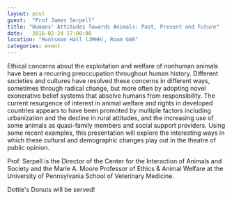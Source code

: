 ```yaml
---
layout: post
guest:  "Prof James Serpell"
title: "Humans' Attitudes Towards Animals: Past, Present and Future"
date:   2016-02-24 17:00:00
location: "Huntsman Hall (JMHH), Room G88"
categories: event
---
```


Ethical concerns about the exploitation and welfare of nonhuman animals have been a recurring preoccupation throughout human history. Different societies and cultures have resolved these concerns in different ways, sometimes through radical change, but more often by adopting novel exonerative belief systems that absolve humans from responsibility. The current resurgence of interest in animal welfare and rights in developed countries appears to have been promoted by multiple factors including urbanization and the decline in rural attitudes, and the increasing use of some animals as quasi-family members and social support providers. Using some recent examples, this presentation will explore the interesting ways in which these cultural and demographic changes play out in the theatre of public opinion.

Prof. Serpell is the Director of the Center for the Interaction of Animals and Society and the Marie A. Moore Professor of Ethics & Animal Welfare at the University of Pennsylvania School of Veterinary Medicine. 

Dottie's Donuts will be served!
